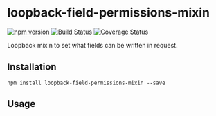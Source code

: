 loopback-field-permissions-mixin
===============

[![npm version](https://badge.fury.io/js/loopback-field-permissions-mixin.svg)](https://badge.fury.io/js/loopback-field-permissions-mixin) [![Build Status](https://travis-ci.org/arondn2/loopback-field-permissions-mixin.svg?branch=master)](https://travis-ci.org/arondn2/loopback-field-permissions-mixin)
[![Coverage Status](https://coveralls.io/repos/github/arondn2/loopback-field-permissions-mixin/badge.svg?branch=master)](https://coveralls.io/github/arondn2/loopback-field-permissions-mixin?branch=master)

Loopback mixin to set what fields can be written in request.

## Installation

`npm install loopback-field-permissions-mixin --save`

## Usage